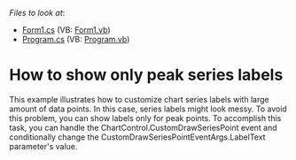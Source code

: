 <!-- default file list -->
*Files to look at*:

* [Form1.cs](./CS/CustomLabelsWithaLargeAmountOfData/Form1.cs) (VB: [Form1.vb](./VB/CustomLabelsWithaLargeAmountOfData/Form1.vb))
* [Program.cs](./CS/CustomLabelsWithaLargeAmountOfData/Program.cs) (VB: [Program.vb](./VB/CustomLabelsWithaLargeAmountOfData/Program.vb))
<!-- default file list end -->
# How to show only peak series labels


<p>This example illustrates how to customize chart series labels with large amount of data points. In this case, series labels might look messy. To avoid this problem, you can show labels only for peak points. To accomplish this task, you can handle the ChartControl.CustomDrawSeriesPoint event and conditionally change the CustomDrawSeriesPointEventArgs.LabelText parameter's value.</p>

<br/>


